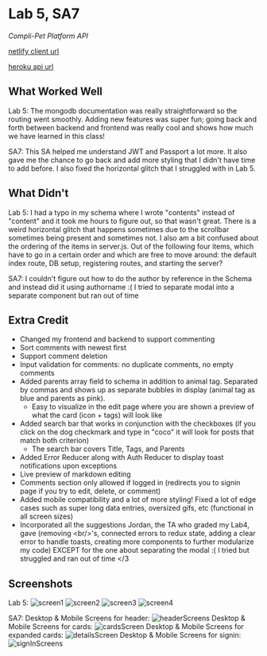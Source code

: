 # Lab 5, SA7

*Compli-Pet Platform API*

[netlify client url](https://snowxposts.netlify.app/)

[heroku api url](https://compli-pet-platform-server.herokuapp.com/)

## What Worked Well
Lab 5: The mongodb documentation was really straightforward so the routing went smoothly. Adding new features was super fun; going back and forth between backend and frontend was really cool and shows how much we have learned in this class!

SA7: This SA helped me understand JWT and Passport a lot more. It also gave me the chance to go back and add more styling that I didn't have time to add before. I also fixed the horizontal glitch that I struggled with in Lab 5. 

## What Didn't
Lab 5: I had a typo in my schema where I wrote "contents" instead of "content" and it took me hours to figure out, so that wasn't great. There is a weird horizontal glitch that happens sometimes due to the scrollbar sometimes being present and sometimes not. I also am a bit confused about the ordering of the items in server.js. Out of the following four items, which have to go in a certain order and which are free to move around: the default index route, DB setup, registering routes, and starting the server? 

SA7: I couldn't figure out how to do the author by reference in the Schema and instead did it using authorname :( I tried to separate modal into a separate component but ran out of time

## Extra Credit
- Changed my frontend and backend to support commenting
- Sort comments with newest first
- Support comment deletion
- Input validation for comments: no duplicate comments, no empty comments
- Added parents array field to schema in addition to animal tag. Separated by commas and shows up as separate bubbles in display (animal tag as blue and parents as pink).
  - Easy to visualize in the edit page where you are shown a preview of what the card (icon + tags) will look like
- Added search bar that works in conjunction with the checkboxes (if you click on the dog checkmark and type in "coco" it will look for posts that match both criterion)
  - The search bar covers Title, Tags, and Parents
- Added Error Reducer along with Auth Reducer to display toast notifications upon exceptions
- Live preview of markdown editing
- Comments section only allowed if logged in (redirects you to signin page if you try to edit, delete, or comment)
- Added mobile compatibility and a lot of more styling! Fixed a lot of edge cases such as super long data entries, oversized gifs, etc (functional in all screen sizes)
- Incorporated all the suggestions Jordan, the TA who graded my Lab4, gave (removing \<br/\>'s, connected errors to redux state, adding a clear error to handle toasts, creating more components to further modularize my code) EXCEPT for the one about separating the modal :( I tried but struggled and ran out of time </3

## Screenshots
Lab 5:
![screen1](https://user-images.githubusercontent.com/38738497/118359051-97472c80-b54f-11eb-8453-ba2b7d353d8f.PNG)
![screen2](https://user-images.githubusercontent.com/38738497/118359052-97dfc300-b54f-11eb-9692-27336ddbaab9.PNG)
![screen3](https://user-images.githubusercontent.com/38738497/118359053-97dfc300-b54f-11eb-918e-ed08ee73e3dc.PNG)
![screen4](https://user-images.githubusercontent.com/38738497/118359054-97dfc300-b54f-11eb-8cb3-a3880145771d.PNG)

SA7:
Desktop & Mobile Screens for header:
![headerScreens](https://user-images.githubusercontent.com/38738497/118756592-42e6ca00-b839-11eb-9eca-0e57df9ab9bf.PNG)
Desktop & Mobile Screens for cards:
![cardsScreen](https://user-images.githubusercontent.com/38738497/118756597-45e1ba80-b839-11eb-8c18-742965902f5c.PNG)
Desktop & Mobile Screens for expanded cards:
![detailsScreen](https://user-images.githubusercontent.com/38738497/118756601-48441480-b839-11eb-84fa-7208a179e0fb.PNG)
Desktop & Mobile Screens for signin:
![signInScreens](https://user-images.githubusercontent.com/38738497/118756604-4aa66e80-b839-11eb-8321-a75827e82969.PNG)






